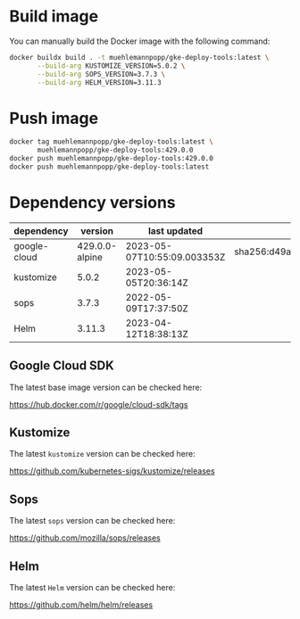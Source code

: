 # Build image

You can manually build the Docker image with the following command:

```bash
docker buildx build . -t muehlemannpopp/gke-deploy-tools:latest \
       --build-arg KUSTOMIZE_VERSION=5.0.2 \
       --build-arg SOPS_VERSION=3.7.3 \
       --build-arg HELM_VERSION=3.11.3
```

# Push image

```bash
docker tag muehlemannpopp/gke-deploy-tools:latest \
       muehlemannpopp/gke-deploy-tools:429.0.0
docker push muehlemannpopp/gke-deploy-tools:429.0.0
docker push muehlemannpopp/gke-deploy-tools:latest
```


# Dependency versions

| dependency   | version        | last updated               | digest                                                                  |
|------------ |-------------- |-------------------------- |----------------------------------------------------------------------- |
| google-cloud | 429.0.0-alpine | 2023-05-07T10:55:09.003353Z | sha256:d49a9d6d4118431260f9c8f9a42efc8a5b4939f4be9ce6d6977245daf00ae1e0 |
| kustomize    | 5.0.2 | 2023-05-05T20:36:14Z |                                                                         |
| sops         | 3.7.3          | 2022-05-09T17:37:50Z       |                                                                         |
| Helm         | 3.11.3         | 2023-04-12T18:38:13Z       |                                                                         |


## Google Cloud SDK

The latest base image version can be checked here:

<https://hub.docker.com/r/google/cloud-sdk/tags>


## Kustomize

The latest `kustomize` version can be checked here:

<https://github.com/kubernetes-sigs/kustomize/releases>


## Sops

The latest `sops` version can be checked here:

<https://github.com/mozilla/sops/releases>


## Helm

The latest `Helm` version can be checked here:

<https://github.com/helm/helm/releases>

